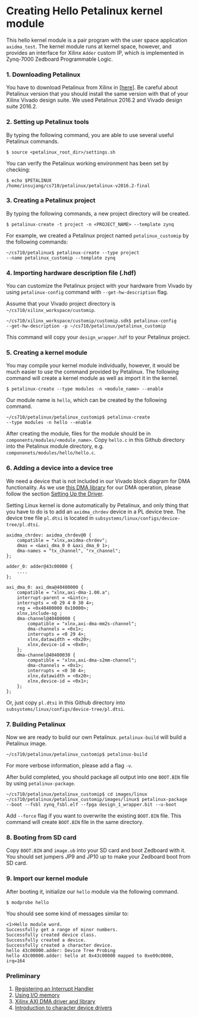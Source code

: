 # Creating Hello Petalinux kernel module

This hello kernel module is a pair program with the user space application `axidma_test`. The kernel module runs at kernel space, however, and provides an interface for Xilinx `Adder` custom IP, which is implemented in Zynq-7000 Zedboard Programmable Logic.

### 1. Downloading Petalinux
You have to download Petalinux from Xilinx in [[here]](https://www.xilinx.com/support/download/index.html/content/xilinx/en/downloadNav/embedded-design-tools.html).
Be careful about Petalinux version that you should install the same version with that of your Xilinx Vivado design suite.
We used Petalinux 2016.2 and Vivado design suite 2016.2.

### 2. Setting up Petalinux tools
By typing the following command, you are able to use several useful Petalinux commands.
```
$ source <petalinux_root_dir>/settings.sh
```

You can verify the Petalinux working environment has been set by checking:
```
$ echo $PETALINUX
/home/insujang/cs710/petalinux/petalinux-v2016.2-final
```

### 3. Creating a Petalinux project
By typing the following commands, a new project directory will be created.
```
$ petalinux-create -t project -n <PROJECT_NAME> --template zynq
```
For example, we created a Petalinux project named `petalinux_customip` by the following commands:
```
~/cs710/petalinux$ petalinux-create --type project 
--name petalinux_customip --template zynq
```

### 4. Importing hardware description file (.hdf)
You can customize the Petalinux project with your hardware from Vivado by using `petalinux-config` command with  `--get-hw-description` flag.

Assume that your Vivado project directory is `~/cs710/xilinx_workspace/customip`.
```
~/cs710/xilinx_workspace/customip/customip.sdk$ petalinux-config 
--get-hw-description -p ~/cs710/petalinux/petalinux_customip
```
This command will copy your `design_wrapper.hdf` to your Petalinux project.

### 5. Creating a kernel module
You may compile your kernel module individually, however, it would be much easier to use the command provided by Petalinux.
The following command will create a kernel module as well as import it in the kernel.
```
$ petalinux-create --type modules -n <module_name> --enable
```

Our module name is `hello`, which can be created by the following command.
```
~/cs710/petalinux/petalinux_customip$ petalinux-create
--type modules -n hello --enable
```
After creating the module, files for the module should be in `components/modules/<module_name>`. Copy `hello.c` in this Github directory into the Petalinux module directory, e.g. `compononets/modules/hello/hello.c`.

### 6. Adding a device into a device tree
We need a device that is not included in our Vivado block diagram for DMA functionality. As we use [this DMA library](https://github.com/bperez77/xilinx_axidma) for our DMA operation, please follow the section [Setting Up the Driver](https://github.com/bperez77/xilinx_axidma#user-content-setting-up-the-driver).

Setting Linux kernel is done automatically by Petalinux, and only thing that you have to do is to add an `axidma_chrdev` device in a PL device tree.
The device tree file `pl.dtsi` is located in `subsystems/linux/configs/device-tree/pl.dtsi`.

```
axidma_chrdev: axidma_chrdev@0 {
    compatible = "xlnx,axidma-chrdev";
    dmas = <&axi_dma_0 0 &axi_dma_0 1>;
    dma-names = "tx_channel", "rx_channel";
};

adder_0: adder@43c00000 {
    ....
};

axi_dma_0: axi_dma@40400000 {
    compatible = "xlnx,axi-dma-1.00.a";
    interrupt-parent = <&intc>;
    interrupts = <0 29 4 0 30 4>;
    reg = <0x40400000 0x10000>;
    xlnx,include-sg ;
    dma-channel@40400000 {
        compatible = "xlnx,axi-dma-mm2s-channel";
        dma-channels = <0x1>;
        interrupts = <0 29 4>;
        xlnx,datawidth = <0x20>;
        xlnx,device-id = <0x0>;
    };
    dma-channel@40400030 {
        compatible = "xlnx,axi-dma-s2mm-channel";
        dma-channels = <0x1>;
        interrupts = <0 30 4>;
        xlnx,datawidth = <0x20>;
        xlnx,device-id = <0x1>;
    };
};
```
Or, just copy `pl.dtsi` in this Github directory into `subsystems/linux/configs/device-tree/pl.dtsi`.

### 7. Building Petalinux
Now we are ready to build our own Petalinux. `petalinux-build` will build a Petalinux image.
```
~/cs710/petalinux/petalinux_customip$ petalinux-build
```
For more verbose information, please add a flag `-v`.

After build completed, you should package all output into one `BOOT.BIN` file by using `petalinux-package`.
```
~/cs710/petalinux/petalinux_customip$ cd images/linux
~/cs710/petalinux/petalinux_customip/images/linux$ petalinux-package
--boot --fsbl zynq_fsbl.elf --fpga design_1_wrapper.bit --u-boot
```
Add `--force` flag if you want to overwrite the existing `BOOT.BIN` file.
This command will create `BOOT.BIN` file in the same directory.

### 8. Booting from SD card
Copy `BOOT.BIN` and `image.ub` into your SD card and boot Zedboard with it.
You should set jumpers JP9 and JP10 up to make your Zedboard boot from SD card.

### 9. Import our kernel module
After booting it, initialize our `hello` module via the following command.
```
$ modprobe hello
```
You should see some kind of messages similar to:
```
<1>Hello module word.
Successfully get a range of minor numbers.
Successfully created device class.
Successfully created a device.
Successfully created a character device.
hello 43c00000.adder: Device Tree Probing
hello 43c00000.adder: hello at 0x43c00000 mapped to 0xe09c0000, irq=164
```


### Preliminary
1. [Registering an Interrupt Handler](www.makelinux.net/books/lkd2/ch06lev1sec3) 
2. [Using I/O memory](www.makelinux.net/ldd3/chp-6-sect-4) 
3. [Xilinx AXI DMA driver and library](https://gituhb.com/bperez77/xilinx_axidma) 
4. [Introduction to character device drivers](https://wr.informatik.uni-hamburg.de/_media/teaching/wintersemester_2015_2016/kp-2015-16-character_device_drivers_slides.pdf) 